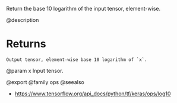 Return the base 10 logarithm of the input tensor, element-wise.

@description

# Returns
    Output tensor, element-wise base 10 logarithm of `x`.

@param x Input tensor.

@export
@family ops
@seealso
+ <https://www.tensorflow.org/api_docs/python/tf/keras/ops/log10>

